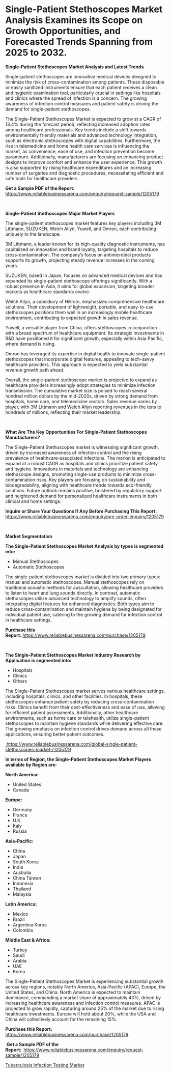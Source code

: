 <p><h1>Single-Patient Stethoscopes Market Analysis Examines its Scope on Growth Opportunities, and Forecasted Trends Spanning from 2025 to 2032.</h1></p><p><strong>Single-Patient Stethoscopes Market Analysis and Latest Trends</strong></p>
<p><p>Single-patient stethoscopes are innovative medical devices designed to minimize the risk of cross-contamination among patients. These disposable or easily sanitized instruments ensure that each patient receives a clean and hygienic examination tool, particularly crucial in settings like hospitals and clinics where the spread of infection is a concern. The growing awareness of infection control measures and patient safety is driving the demand for single-patient stethoscopes.</p><p>The Single-Patient Stethoscopes Market is expected to grow at a CAGR of 13.4% during the forecast period, reflecting increased adoption rates among healthcare professionals. Key trends include a shift towards environmentally friendly materials and advanced technology integration, such as electronic stethoscopes with digital capabilities. Furthermore, the rise in telemedicine and home health care services is influencing the market, as convenience, ease of use, and infection prevention become paramount. Additionally, manufacturers are focusing on enhancing product designs to improve comfort and enhance the user experience. This growth is also supported by rising healthcare expenditures and an increasing number of surgeries and diagnostic procedures, necessitating efficient and safe tools for healthcare providers.</p></p>
<p><strong>Get a Sample PDF of the Report:&nbsp;</strong> <a href="https://www.reliablebusinessarena.com/enquiry/request-sample/1205179?utm_campaign=2004&utm_medium=2&utm_source=Github&utm_content=ia&utm_term=05032025&utm_id=single-patient-stethoscopes">https://www.reliablebusinessarena.com/enquiry/request-sample/1205179</a></p>
<p>&nbsp;</p>
<p><strong>Single-Patient Stethoscopes Major Market Players</strong></p>
<p><p>The single-patient stethoscopes market features key players including 3M Littmann, SUZUKEN, Welch Allyn, Yuwell, and Omron, each contributing uniquely to the landscape. </p><p>3M Littmann, a leader known for its high-quality diagnostic instruments, has capitalized on innovation and brand loyalty, targeting hospitals to reduce cross-contamination. The company’s focus on antimicrobial products supports its growth, projecting steady revenue increases in the coming years.</p><p>SUZUKEN, based in Japan, focuses on advanced medical devices and has expanded its single-patient stethoscope offerings significantly. With a robust presence in Asia, it aims for global expansion, targeting broader markets as healthcare standards evolve.</p><p>Welch Allyn, a subsidiary of Hillrom, emphasizes comprehensive healthcare solutions. Their development of lightweight, portable, and easy-to-use stethoscopes positions them well in an increasingly mobile healthcare environment, contributing to expected growth in sales revenue.</p><p>Yuwell, a versatile player from China, offers stethoscopes in conjunction with a broad spectrum of healthcare equipment. Its strategic investments in R&D have positioned it for significant growth, especially within Asia Pacific, where demand is rising.</p><p>Omron has leveraged its expertise in digital health to innovate single-patient stethoscopes that incorporate digital features, appealing to tech-savvy healthcare providers. This approach is expected to yield substantial revenue growth path ahead.</p><p>Overall, the single-patient stethoscope market is projected to expand as healthcare providers increasingly adopt strategies to minimize infection transmission. The cumulative market size is poised to reach several hundred million dollars by the mid-2020s, driven by strong demand from hospitals, home care, and telemedicine sectors. Sales revenue varies by player, with 3M Littmann and Welch Allyn reporting revenues in the tens to hundreds of millions, reflecting their market leadership.</p></p>
<p>&nbsp;</p>
<p><strong>What Are The Key Opportunities For Single-Patient Stethoscopes Manufacturers?</strong></p>
<p><p>The Single-Patient Stethoscopes market is witnessing significant growth, driven by increased awareness of infection control and the rising prevalence of healthcare-associated infections. The market is anticipated to expand at a robust CAGR as hospitals and clinics prioritize patient safety and hygiene. Innovations in materials and technology are enhancing stethoscope designs, promoting single-use products to minimize cross-contamination risks. Key players are focusing on sustainability and biodegradability, aligning with healthcare trends towards eco-friendly solutions. Future outlook remains positive, bolstered by regulatory support and heightened demand for personalized healthcare instruments in both clinical and home settings.</p></p>
<p><strong>Inquire or Share Your Questions If Any Before Purchasing This Report:</strong> <a href="https://www.reliablebusinessarena.com/enquiry/pre-order-enquiry/1205179?utm_campaign=2004&utm_medium=2&utm_source=Github&utm_content=ia&utm_term=05032025&utm_id=single-patient-stethoscopes">https://www.reliablebusinessarena.com/enquiry/pre-order-enquiry/1205179</a></p>
<p>&nbsp;</p>
<p><strong>Market Segmentation</strong></p>
<p><strong>The Single-Patient Stethoscopes Market Analysis by types is segmented into:</strong></p>
<p><ul><li>Manual Stethoscopes</li><li>Automatic Stethoscopes</li></ul></p>
<p><p>The single-patient stethoscopes market is divided into two primary types: manual and automatic stethoscopes. Manual stethoscopes rely on traditional acoustic methods for auscultation, allowing healthcare providers to listen to heart and lung sounds directly. In contrast, automatic stethoscopes utilize advanced technology to amplify sounds, often integrating digital features for enhanced diagnostics. Both types aim to reduce cross-contamination and maintain hygiene by being designated for individual patient use, catering to the growing demand for infection control in healthcare settings.</p></p>
<p><strong>Purchase this Report:&nbsp;</strong><a href="https://www.reliablebusinessarena.com/purchase/1205179?utm_campaign=2004&utm_medium=2&utm_source=Github&utm_content=ia&utm_term=05032025&utm_id=single-patient-stethoscopes">https://www.reliablebusinessarena.com/purchase/1205179</a></p>
<p>&nbsp;</p>
<p><strong>The Single-Patient Stethoscopes Market Industry Research by Application is segmented into:</strong></p>
<p><ul><li>Hospitals</li><li>Clinics</li><li>Others</li></ul></p>
<p><p>The Single-Patient Stethoscopes market serves various healthcare settings, including hospitals, clinics, and other facilities. In hospitals, these stethoscopes enhance patient safety by reducing cross-contamination risks. Clinics benefit from their cost-effectiveness and ease of use, allowing for efficient patient assessments. Additionally, other healthcare environments, such as home care or telehealth, utilize single-patient stethoscopes to maintain hygiene standards while delivering effective care. The growing emphasis on infection control drives demand across all these applications, ensuring better patient outcomes.</p></p>
<p><a href="https://www.reliablebusinessarena.com/global-single-patient-stethoscopes-market-r1205179?utm_campaign=2004&utm_medium=2&utm_source=Github&utm_content=ia&utm_term=05032025&utm_id=single-patient-stethoscopes">&nbsp;https://www.reliablebusinessarena.com/global-single-patient-stethoscopes-market-r1205179</a></p>
<p><strong>In terms of Region, the Single-Patient Stethoscopes Market Players available by Region are:</strong></p>
<p>
    <p> <strong> North America: </strong>
        <ul>
            <li>United States</li>
            <li>Canada</li>
        </ul>
        </p> 
    <p> <strong> Europe: </strong>
        <ul>
            <li>Germany</li>
            <li>France</li>
            <li>U.K.</li>
            <li>Italy</li>
            <li>Russia</li>
        </ul>
        </p> 
    <p> <strong> Asia-Pacific: </strong>
        <ul>
            <li>China</li>
            <li>Japan</li>
            <li>South Korea</li>
            <li>India</li>
            <li>Australia</li>
            <li>China Taiwan</li>
            <li>Indonesia</li>
            <li>Thailand</li>
            <li>Malaysia</li>
        </ul>
        </p> 
    <p> <strong> Latin America: </strong>
        <ul>
            <li>Mexico</li>
            <li>Brazil</li>
            <li>Argentina Korea</li>
            <li>Colombia</li>
        </ul>
        </p> 
    <p> <strong> Middle East & Africa: </strong>
        <ul>
            <li>Turkey</li>
            <li>Saudi</li>
            <li>Arabia</li>
            <li>UAE</li>
            <li>Korea</li>
        </ul>
    </p>
    </p>
<p><p>The Single-Patient Stethoscopes Market is experiencing substantial growth across key regions, notably North America, Asia-Pacific (APAC), Europe, the United States, and China. North America is expected to maintain dominance, commanding a market share of approximately 40%, driven by increasing healthcare awareness and infection control measures. APAC is projected to grow rapidly, capturing around 25% of the market due to rising healthcare investments. Europe will hold about 20%, while the USA and China will collectively account for the remaining 15%.</p></p>
<p><strong>Purchase this Report: </strong><a href="https://www.reliablebusinessarena.com/purchase/1205179?utm_campaign=2004&utm_medium=2&utm_source=Github&utm_content=ia&utm_term=05032025&utm_id=single-patient-stethoscopes">https://www.reliablebusinessarena.com/purchase/1205179</a></p>
<p>&nbsp;<strong>Get a Sample PDF of the Report:&nbsp;&nbsp;</strong><a href="https://www.reliablebusinessarena.com/enquiry/request-sample/1205179?utm_campaign=2004&utm_medium=2&utm_source=Github&utm_content=ia&utm_term=05032025&utm_id=single-patient-stethoscopes">https://www.reliablebusinessarena.com/enquiry/request-sample/1205179</a></p>
<p><strong></strong></p>
<p><p><a href="https://github.com/globismark/Market-Research-Report-List-6/blob/main/tuberculosis-infection-testing-market.md?utm_campaign=2004&utm_medium=2&utm_source=Github&utm_content=ia&utm_term=05032025&utm_id=single-patient-stethoscopes">Tuberculosis Infection Testing Market</a></p></p>